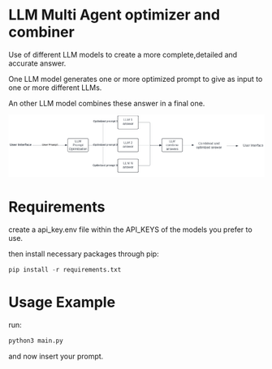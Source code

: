 # LLM Multi Agent optimizer and combiner

Use of different LLM models to create a more complete,detailed and accurate answer.

One LLM model generates one or more optimized prompt to give as input to one or more different LLMs.

An other LLM model combines these answer in a final one.


![alt text](https://github.com/mimmol99/LLM_optimizer_and_combiner/blob/main/images/llm_multi_agents_optimizer_and_combiner.png?raw=True)


# Requirements

create a api_key.env file within the API_KEYS of the models you prefer to use.

then install necessary packages through pip:

```python 
pip install -r requirements.txt
```

# Usage  Example

run:

```python 
python3 main.py
```

and now insert your prompt.
